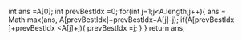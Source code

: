 int ans =A[0];
int prevBestIdx =0;
for(int j=1;j<A.length;j++){
ans = Math.max(ans, A[prevBestIdx]+prevBestIdx+A[j]-j);
if(A[prevBestIdx ]+prevBestIdx <A[j]+j){
prevBestIdx =j;
}
}
return ans;